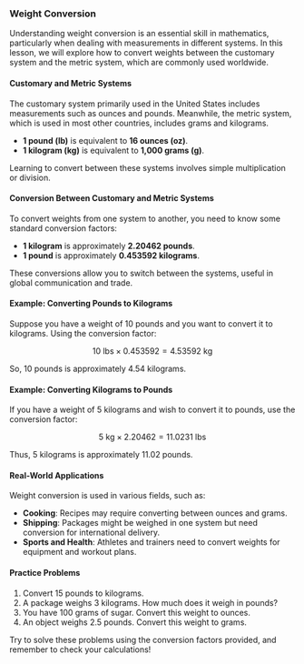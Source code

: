 ### Weight Conversion

Understanding weight conversion is an essential skill in mathematics, particularly when dealing with measurements in different systems. In this lesson, we will explore how to convert weights between the customary system and the metric system, which are commonly used worldwide.

#### Customary and Metric Systems

The customary system primarily used in the United States includes measurements such as ounces and pounds. Meanwhile, the metric system, which is used in most other countries, includes grams and kilograms.

- **1 pound (lb)** is equivalent to **16 ounces (oz)**.
- **1 kilogram (kg)** is equivalent to **1,000 grams (g)**.

Learning to convert between these systems involves simple multiplication or division.

#### Conversion Between Customary and Metric Systems

To convert weights from one system to another, you need to know some standard conversion factors:

- **1 kilogram** is approximately **2.20462 pounds**.
- **1 pound** is approximately **0.453592 kilograms**.

These conversions allow you to switch between the systems, useful in global communication and trade.

#### Example: Converting Pounds to Kilograms

Suppose you have a weight of 10 pounds and you want to convert it to kilograms. Using the conversion factor:

$$
10 \text{ lbs} \times 0.453592 = 4.53592 \text{ kg}
$$

So, 10 pounds is approximately 4.54 kilograms.

#### Example: Converting Kilograms to Pounds

If you have a weight of 5 kilograms and wish to convert it to pounds, use the conversion factor:

$$
5 \text{ kg} \times 2.20462 = 11.0231 \text{ lbs}
$$

Thus, 5 kilograms is approximately 11.02 pounds.

#### Real-World Applications

Weight conversion is used in various fields, such as:

- **Cooking**: Recipes may require converting between ounces and grams.
- **Shipping**: Packages might be weighed in one system but need conversion for international delivery.
- **Sports and Health**: Athletes and trainers need to convert weights for equipment and workout plans.

#### Practice Problems

1. Convert 15 pounds to kilograms.
2. A package weighs 3 kilograms. How much does it weigh in pounds?
3. You have 100 grams of sugar. Convert this weight to ounces.
4. An object weighs 2.5 pounds. Convert this weight to grams.

Try to solve these problems using the conversion factors provided, and remember to check your calculations!